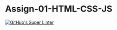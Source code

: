 # Assign-01-HTML-CSS-JS
[![GitHub's Super Linter](https://github.com/ICS20-Programming-Graeme-Barbe/Assign-01-HTML-CSS-JS/workflows/GitHub's%20Super%20Linter/badge.svg)](https://github.com/ICS20-Programming-Graeme-Barbe/Assign-01-HTML-CSS-JS/actions)
